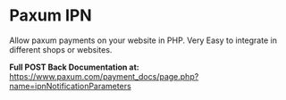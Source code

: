 # Paxum IPN 
Allow paxum payments on your website in PHP. Very Easy to integrate in different shops or websites.


**Full POST Back Documentation at:**
https://www.paxum.com/payment_docs/page.php?name=ipnNotificationParameters